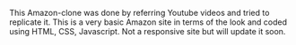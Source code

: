 This Amazon-clone was done by referring Youtube videos and tried to replicate it.
This is a very basic Amazon site in terms of the look and coded using HTML, CSS, Javascript.
Not a responsive site but will update it soon.
